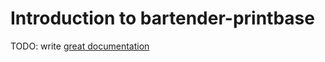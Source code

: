 # Introduction to bartender-printbase

TODO: write [great documentation](http://jacobian.org/writing/what-to-write/)
